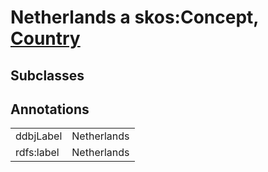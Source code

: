 # Netherlands a skos:Concept, [Country](/0.1/Country)

## Subclasses

## Annotations

|||
|-----|-----|
|ddbjLabel|Netherlands|
|rdfs:label|Netherlands|

